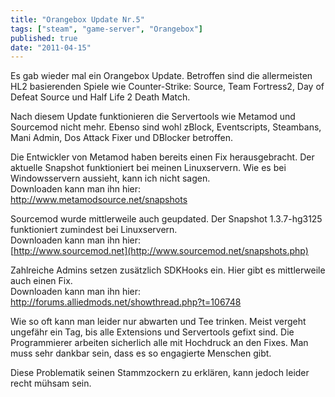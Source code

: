 ```yaml
---
title: "Orangebox Update Nr.5"
tags: ["steam", "game-server", "Orangebox"]
published: true
date: "2011-04-15"
---
```


Es gab wieder mal ein Orangebox Update. Betroffen sind die allermeisten HL2 basierenden Spiele wie Counter-Strike: Source, Team Fortress2, Day of Defeat Source und Half Life 2 Death Match.

Nach diesem Update funktionieren die Servertools wie Metamod und Sourcemod nicht mehr. Ebenso sind wohl zBlock, Eventscripts, Steambans, Mani Admin, Dos Attack Fixer und DBlocker betroffen.

Die Entwickler von Metamod haben bereits einen Fix herausgebracht. Der aktuelle Snapshot funktioniert bei meinen Linuxservern. Wie es bei Windowsservern aussieht, kann ich nicht sagen.  
Downloaden kann man ihn hier:  
<http://www.metamodsource.net/snapshots>

Sourcemod wurde mittlerweile auch geupdated. Der Snapshot 1.3.7-hg3125 funktioniert zumindest bei Linuxservern.  
Downloaden kann man ihn hier:  
[http://www.sourcemod.net](http://www.sourcemod.net/snapshots.php)

Zahlreiche Admins setzen zusätzlich SDKHooks ein. Hier gibt es mittlerweile auch einen Fix.  
Downloaden kann man ihn hier:  
<http://forums.alliedmods.net/showthread.php?t=106748>

Wie so oft kann man leider nur abwarten und Tee trinken. Meist vergeht ungefähr ein Tag, bis alle Extensions und Servertools gefixt sind. Die Programmierer arbeiten sicherlich alle mit Hochdruck an den Fixes. Man muss sehr dankbar sein, dass es so engagierte Menschen gibt.

Diese Problematik seinen Stammzockern zu erklären, kann jedoch leider recht mühsam sein.


